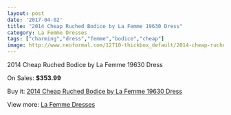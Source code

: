 ```yaml
---
layout: post
date: '2017-04-02'
title: "2014 Cheap Ruched Bodice by La Femme 19630 Dress"
category: La Femme Dresses
tags: ["charming","dress","femme","bodice","cheap"]
image: http://www.neoformal.com/12710-thickbox_default/2014-cheap-ruched-bodice-by-la-femme-19630-dress.jpg
---
```

2014 Cheap Ruched Bodice by La Femme 19630 Dress

On Sales: **$353.99**
<a href="https://www.neoformal.com/en/la-femme-dresses-2014/4471-2014-cheap-ruched-bodice-by-la-femme-19630-dress.html"><amp-img layout="responsive" width="600" height="600" src="//www.neoformal.com/12710-thickbox_default/2014-cheap-ruched-bodice-by-la-femme-19630-dress.jpg" alt="2014 Cheap Ruched Bodice by La Femme 19630 Dress 0" /></a>
<a href="https://www.neoformal.com/en/la-femme-dresses-2014/4471-2014-cheap-ruched-bodice-by-la-femme-19630-dress.html"><amp-img layout="responsive" width="600" height="600" src="//www.neoformal.com/12714-thickbox_default/2014-cheap-ruched-bodice-by-la-femme-19630-dress.jpg" alt="2014 Cheap Ruched Bodice by La Femme 19630 Dress 1" /></a>
<a href="https://www.neoformal.com/en/la-femme-dresses-2014/4471-2014-cheap-ruched-bodice-by-la-femme-19630-dress.html"><amp-img layout="responsive" width="600" height="600" src="//www.neoformal.com/12713-thickbox_default/2014-cheap-ruched-bodice-by-la-femme-19630-dress.jpg" alt="2014 Cheap Ruched Bodice by La Femme 19630 Dress 2" /></a>
<a href="https://www.neoformal.com/en/la-femme-dresses-2014/4471-2014-cheap-ruched-bodice-by-la-femme-19630-dress.html"><amp-img layout="responsive" width="600" height="600" src="//www.neoformal.com/12712-thickbox_default/2014-cheap-ruched-bodice-by-la-femme-19630-dress.jpg" alt="2014 Cheap Ruched Bodice by La Femme 19630 Dress 3" /></a>
<a href="https://www.neoformal.com/en/la-femme-dresses-2014/4471-2014-cheap-ruched-bodice-by-la-femme-19630-dress.html"><amp-img layout="responsive" width="600" height="600" src="//www.neoformal.com/12711-thickbox_default/2014-cheap-ruched-bodice-by-la-femme-19630-dress.jpg" alt="2014 Cheap Ruched Bodice by La Femme 19630 Dress 4" /></a>

Buy it: [2014 Cheap Ruched Bodice by La Femme 19630 Dress](https://www.neoformal.com/en/la-femme-dresses-2014/4471-2014-cheap-ruched-bodice-by-la-femme-19630-dress.html "2014 Cheap Ruched Bodice by La Femme 19630 Dress")

View more: [La Femme Dresses](https://www.neoformal.com/en/56-la-femme-dresses-2014 "La Femme Dresses")